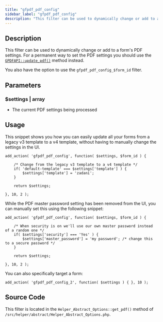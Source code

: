 ```yaml
---
title: "gfpdf_pdf_config"
sidebar_label: "gfpdf_pdf_config"
description: "This filter can be used to dynamically change or add to a form's PDF settings. This shouldn't be used as a permanent way to control the form's PDF settings."
---
```


## Description 

This filter can be used to dynamically change or add to a form's PDF settings. For a permanent way to set the PDF settings you should use the [`GPDFAPI::update_pdf()`](../api/update_pdf.md) method instead.

You also have the option to use the `gfpdf_pdf_config_$form_id` filter.

## Parameters 

### $settings | array
*  The current PDF settings being processed

## Usage 

This snippet shows you how you can easily update all your forms from a legacy v3 template to a v4 template, without having to manually change the settings in the UI.

```
add_action( 'gfpdf_pdf_config', function( $settings, $form_id ) {

	/* Change from the legacy v3 template to a v4 template */
	if( 'default-template' === $settings['template'] ) {
		$settings['template'] = 'zadani';
	}

	return $settings;

}, 10, 2 );
```

While the PDF master password setting has been removed from the UI, you can manually set this using the following snippet:

```
add_action( 'gfpdf_pdf_config', function( $settings, $form_id ) {

	/* When security is on we'll use our own master password instead of a random one */
	if( $settings['security'] === 'Yes' ) {
		$settings['master_password'] = 'my password'; /* change this to a secure password */
	}

	return $settings;

}, 10, 2 );
```

You can also specifically target a form: 

```
add_action( 'gfpdf_pdf_config_2', function( $settings ) { }, 10 );
```

## Source Code 

This filter is located in the `Helper_Abstract_Options::get_pdf()` method of `/src/helper/abstract/Helper_Abstract_Options.php`.
